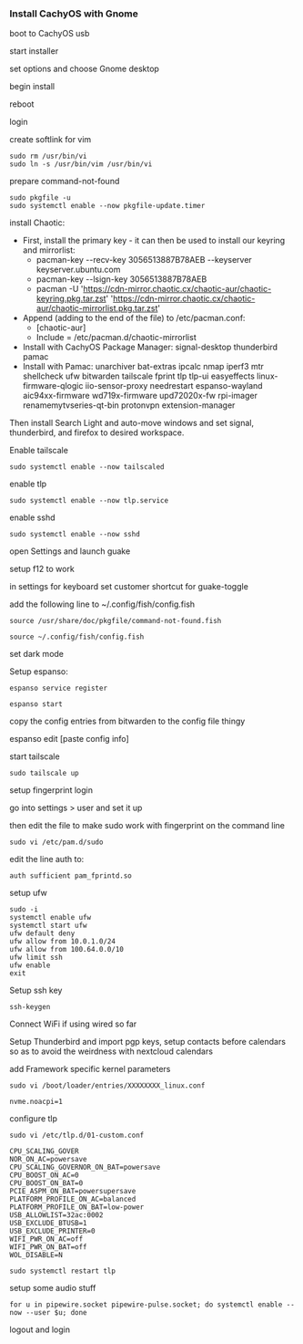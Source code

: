 ### Install CachyOS with Gnome

boot to CachyOS usb

start installer

set options and choose Gnome desktop

begin install

reboot

login

create softlink for vim

```
sudo rm /usr/bin/vi 
sudo ln -s /usr/bin/vim /usr/bin/vi
```

prepare command-not-found

```
sudo pkgfile -u
sudo systemctl enable --now pkgfile-update.timer
```

install Chaotic:

- First, install the primary key - it can then be used to install our keyring and mirrorlist: 
  - pacman-key --recv-key 3056513887B78AEB --keyserver keyserver.ubuntu.com
  - pacman-key --lsign-key 3056513887B78AEB
  - pacman -U 'https://cdn-mirror.chaotic.cx/chaotic-aur/chaotic-keyring.pkg.tar.zst' 'https://cdn-mirror.chaotic.cx/chaotic-aur/chaotic-mirrorlist.pkg.tar.zst'
- Append (adding to the end of the file) to /etc/pacman.conf: 
  - \[chaotic-aur\]
  - Include = /etc/pacman.d/chaotic-mirrorlist
- Install with CachyOS Package Manager: signal-desktop thunderbird pamac
- Install with Pamac: unarchiver bat-extras ipcalc nmap iperf3 mtr shellcheck ufw bitwarden tailscale fprint tlp tlp-ui easyeffects linux-firmware-qlogic iio-sensor-proxy needrestart espanso-wayland aic94xx-firmware wd719x-firmware upd72020x-fw rpi-imager renamemytvseries-qt-bin protonvpn extension-manager

Then install Search Light and auto-move windows and set signal, thunderbird, and firefox to desired workspace.

Enable tailscale

```
sudo systemctl enable --now tailscaled
```

enable tlp

```
sudo systemctl enable --now tlp.service
```

enable sshd

```
sudo systemctl enable --now sshd
```

open Settings and launch guake

setup f12 to work

in settings for keyboard set customer shortcut for guake-toggle

add the following line to \~/.config/fish/config.fish

```
source /usr/share/doc/pkgfile/command-not-found.fish
```

```
source ~/.config/fish/config.fish
```

set dark mode

Setup espanso:

```
espanso service register
```

```
espanso start
```

copy the config entries from bitwarden to the config file thingy

espanso edit \[paste config info\]

start tailscale

```
sudo tailscale up
```

setup fingerprint login

go into settings > user and set it up

then edit the file to make sudo work with fingerprint on the command line

```
sudo vi /etc/pam.d/sudo
```

edit the line auth to:

```
auth sufficient pam_fprintd.so
```

setup ufw

```
sudo -i
systemctl enable ufw
systemctl start ufw
ufw default deny
ufw allow from 10.0.1.0/24
ufw allow from 100.64.0.0/10
ufw limit ssh
ufw enable
exit
```

Setup ssh key

```
ssh-keygen
```

Connect WiFi if using wired so far

Setup Thunderbird and import pgp keys, setup contacts before calendars so as to avoid the weirdness with nextcloud calendars

add Framework specific kernel parameters

```
sudo vi /boot/loader/entries/XXXXXXXX_linux.conf
```

```
nvme.noacpi=1
```

configure tlp

```
sudo vi /etc/tlp.d/01-custom.conf
```

```
CPU_SCALING_GOVER
NOR_ON_AC=powersave 
CPU_SCALING_GOVERNOR_ON_BAT=powersave
CPU_BOOST_ON_AC=0
CPU_BOOST_ON_BAT=0
PCIE_ASPM_ON_BAT=powersupersave
PLATFORM_PROFILE_ON_AC=balanced
PLATFORM_PROFILE_ON_BAT=low-power
USB_ALLOWLIST=32ac:0002
USB_EXCLUDE_BTUSB=1
USB_EXCLUDE_PRINTER=0
WIFI_PWR_ON_AC=off
WIFI_PWR_ON_BAT=off
WOL_DISABLE=N
```

```
sudo systemctl restart tlp
```

setup some audio stuff

```
for u in pipewire.socket pipewire-pulse.socket; do systemctl enable --now --user $u; done
```

logout and login

